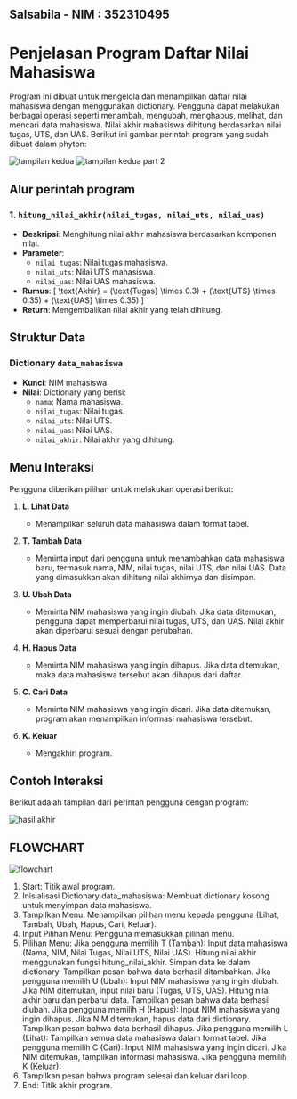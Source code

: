 ## Salsabila - NIM : 352310495
# Penjelasan Program Daftar Nilai Mahasiswa

Program ini dibuat untuk mengelola dan menampilkan daftar nilai mahasiswa dengan menggunakan dictionary. Pengguna dapat melakukan berbagai operasi seperti menambah, mengubah, menghapus, melihat, dan mencari data mahasiswa. Nilai akhir mahasiswa dihitung berdasarkan nilai tugas, UTS, dan UAS. Berikut ini gambar perintah program yang sudah dibuat dalam phyton:


![tampilan kedua](https://github.com/user-attachments/assets/48d05d9d-1991-405e-bfad-548cf79a5b11)
![tampilan kedua part 2](https://github.com/user-attachments/assets/f5e57947-f01a-4d0c-b969-e073a735e0e6)


## Alur perintah program

### 1. `hitung_nilai_akhir(nilai_tugas, nilai_uts, nilai_uas)`
- **Deskripsi**: Menghitung nilai akhir mahasiswa berdasarkan komponen nilai.
- **Parameter**:
  - `nilai_tugas`: Nilai tugas mahasiswa.
  - `nilai_uts`: Nilai UTS mahasiswa.
  - `nilai_uas`: Nilai UAS mahasiswa.
- **Rumus**:
  \[
  \text{Akhir} = (\text{Tugas} \times 0.3) + (\text{UTS} \times 0.35) + (\text{UAS} \times 0.35)
  \]
- **Return**: Mengembalikan nilai akhir yang telah dihitung.

## Struktur Data

### Dictionary `data_mahasiswa`
- **Kunci**: NIM mahasiswa.
- **Nilai**: Dictionary yang berisi:
  - `nama`: Nama mahasiswa.
  - `nilai_tugas`: Nilai tugas.
  - `nilai_uts`: Nilai UTS.
  - `nilai_uas`: Nilai UAS.
  - `nilai_akhir`: Nilai akhir yang dihitung.

## Menu Interaksi

Pengguna diberikan pilihan untuk melakukan operasi berikut:

1. **L. Lihat Data**
   - Menampilkan seluruh data mahasiswa dalam format tabel.

2. **T. Tambah Data**
   - Meminta input dari pengguna untuk menambahkan data mahasiswa baru, termasuk nama, NIM, nilai tugas, nilai UTS, dan nilai UAS. Data yang dimasukkan akan dihitung nilai akhirnya dan disimpan.

3. **U. Ubah Data**
   - Meminta NIM mahasiswa yang ingin diubah. Jika data ditemukan, pengguna dapat memperbarui nilai tugas, UTS, dan UAS. Nilai akhir akan diperbarui sesuai dengan perubahan.

4. **H. Hapus Data**
   - Meminta NIM mahasiswa yang ingin dihapus. Jika data ditemukan, maka data mahasiswa tersebut akan dihapus dari daftar.

5. **C. Cari Data**
   - Meminta NIM mahasiswa yang ingin dicari. Jika data ditemukan, program akan menampilkan informasi mahasiswa tersebut.

6. **K. Keluar**
   - Mengakhiri program.

## Contoh Interaksi

Berikut adalah tampilan dari perintah pengguna dengan program:

![hasil akhir](https://github.com/user-attachments/assets/7bac1052-dbe8-47fb-b8e2-37b769cb0a29)

## FLOWCHART 

![flowchart](https://github.com/user-attachments/assets/387619da-64f4-413f-a1f0-288079ac0f17)

1. Start: Titik awal program.
2. Inisialisasi Dictionary data_mahasiswa: Membuat dictionary kosong untuk menyimpan data mahasiswa.
3. Tampilkan Menu: Menampilkan pilihan menu kepada pengguna (Lihat, Tambah, Ubah, Hapus, Cari, Keluar).
4. Input Pilihan Menu: Pengguna memasukkan pilihan menu.
5. Pilihan Menu:
Jika pengguna memilih T (Tambah):
Input data mahasiswa (Nama, NIM, Nilai Tugas, Nilai UTS, Nilai UAS).
Hitung nilai akhir menggunakan fungsi hitung_nilai_akhir.
Simpan data ke dalam dictionary.
Tampilkan pesan bahwa data berhasil ditambahkan.
Jika pengguna memilih U (Ubah):
Input NIM mahasiswa yang ingin diubah.
Jika NIM ditemukan, input nilai baru (Tugas, UTS, UAS).
Hitung nilai akhir baru dan perbarui data.
Tampilkan pesan bahwa data berhasil diubah.
Jika pengguna memilih H (Hapus):
Input NIM mahasiswa yang ingin dihapus.
Jika NIM ditemukan, hapus data dari dictionary.
Tampilkan pesan bahwa data berhasil dihapus.
Jika pengguna memilih L (Lihat):
Tampilkan semua data mahasiswa dalam format tabel.
Jika pengguna memilih C (Cari):
Input NIM mahasiswa yang ingin dicari.
Jika NIM ditemukan, tampilkan informasi mahasiswa.
Jika pengguna memilih K (Keluar):
6. Tampilkan pesan bahwa program selesai dan keluar dari loop.
7. End: Titik akhir program.

